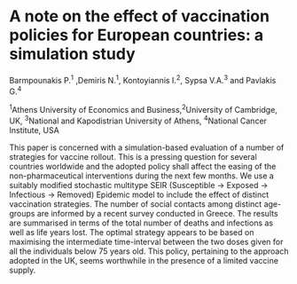 # A note on the effect of vaccination policies for European countries: a simulation study

Barmpounakis P.<sup>1</sup> ,Demiris N.<sup>1</sup>, Kontoyiannis I.<sup>2</sup>, Sypsa V.A.<sup>3</sup> and Pavlakis G.<sup>4</sup> 

<sup>1</sup>Athens University of Economics and Business,<sup>2</sup>University of Cambridge, UK, <sup>3</sup>National and Kapodistrian University of Athens, <sup>4</sup>National Cancer Institute, USA

This paper is concerned with a simulation-based evaluation of a number of strategies for vaccine rollout. This is a pressing question for several countries worldwide and the adopted policy shall affect the easing of the non-pharmaceutical interventions during the next few months. We use a suitably modified stochastic multitype SEIR (Susceptible -> Exposed -> Infectious -> Removed) Epidemic model to include the effect of distinct vaccination strategies. The number of social contacts among distinct age-groups are informed by a recent survey conducted in Greece. The results are summarised in terms of the total number of deaths and infections as well as life years lost. The optimal strategy appears to be based on maximising the intermediate time-interval between the two doses given for all the individuals below 75 years old. This policy, pertaining to the approach adopted in the UK, seems worthwhile in the presence of a limited vaccine supply.





  
